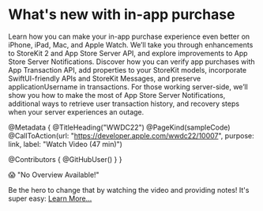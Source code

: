 # What's new with in-app purchase

Learn how you can make your in-app purchase experience even better on iPhone, iPad, Mac, and Apple Watch. We’ll take you through enhancements to StoreKit 2 and App Store Server API, and explore improvements to App Store Server Notifications. Discover how you can verify app purchases with App Transaction API, add properties to your StoreKit models, incorporate SwiftUI-friendly APIs and StoreKit Messages, and preserve applicationUsername in transactions. For those working server-side, we’ll show you how to make the most of App Store Server Notifications, additional ways to retrieve user transaction history, and recovery steps when your server experiences an outage.

@Metadata {
   @TitleHeading("WWDC22")
   @PageKind(sampleCode)
   @CallToAction(url: "https://developer.apple.com/wwdc22/10007", purpose: link, label: "Watch Video (47 min)")

   @Contributors {
      @GitHubUser(<replace this with your GitHub handle>)
   }
}

😱 "No Overview Available!"

Be the hero to change that by watching the video and providing notes! It's super easy:
 [Learn More…](https://wwdcnotes.github.io/WWDCNotes/documentation/wwdcnotes/contributing)
